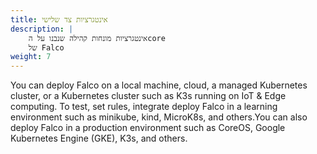 ```yaml
---
title: אינטגרציות צד שלישי
description: |
    אינטגרציות מונחות קהילה שנבנו על הcore
    של Falco
weight: 7
---
```

You can deploy Falco on a local machine, cloud, a managed Kubernetes cluster, or a Kubernetes cluster such as K3s running on IoT & Edge computing. To test, set rules, integrate deploy Falco in a learning environment such as minikube, kind, MicroK8s, and others.You can also deploy Falco in a production environment such as CoreOS, Google Kubernetes Engine (GKE), K3s, and others.